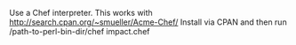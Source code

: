 Use a Chef interpreter. 
This works with http://search.cpan.org/~smueller/Acme-Chef/
Install via CPAN and then run /path-to-perl-bin-dir/chef impact.chef 